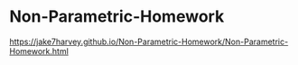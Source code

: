# Non-Parametric-Homework

https://jake7harvey.github.io/Non-Parametric-Homework/Non-Parametric-Homework.html

